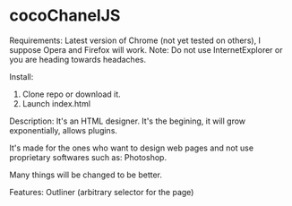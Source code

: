 # cocoChanelJS
Requirements: 
Latest version of Chrome (not yet tested on others), I suppose Opera and Firefox will work.
Note: Do not use InternetExplorer or you are heading towards headaches.

Install:
1. Clone repo or download it.
2. Launch index.html


Description:
It's an HTML designer. It's the begining, it will grow exponentially, allows plugins.


It's made for the ones who want to design web pages and not use proprietary softwares such as: Photoshop.

Many things will be changed to be better.

Features:
  Outliner (arbitrary selector for the page)
  
